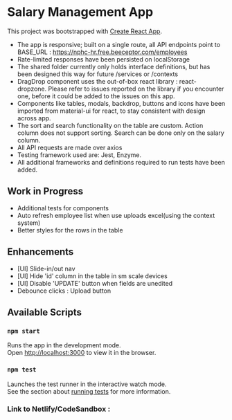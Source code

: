 # Salary Management App

This project was bootstrapped with [Create React App](https://github.com/facebook/create-react-app).

- The app is responsive; built on a single route, all API endpoints point to BASE_URL : https://nphc-hr.free.beeceptor.com/employees
- Rate-limited responses have been persisted on localStorage
- The shared folder currently only holds interface definitions, but has been designed this way for future /services or /contexts
- DragDrop component uses the out-of-box react library : react-dropzone. Please refer to issues reported on the library if you encounter one, before it could be added to the issues on this app.
- Components like tables, modals, backdrop, buttons and icons have been imported from material-ui for react, to stay consistent with design across app.
- The sort and search functionality on the table are custom. Action column does not support sorting. Search can be done only on the salary column.
- All API requests are made over axios
- Testing framework used are: Jest, Enzyme.
- All additional frameworks and definitions required to run tests have been added.

## Work in Progress

- Additional tests for components
- Auto refresh employee list when use uploads excel(using the context system)
- Better styles for the rows in the table

## Enhancements

- [UI] Slide-in/out nav
- [UI] Hide 'id' column in the table in sm scale devices
- [UI] Disable 'UPDATE' button when fields are unedited
- Debounce clicks : Upload button
## Available Scripts
### `npm start`

Runs the app in the development mode.\
Open [http://localhost:3000](http://localhost:3000) to view it in the browser.
### `npm test`

Launches the test runner in the interactive watch mode.\
See the section about [running tests](https://facebook.github.io/create-react-app/docs/running-tests) for more information.

### Link to Netlify/CodeSandbox : <Coming Soon>